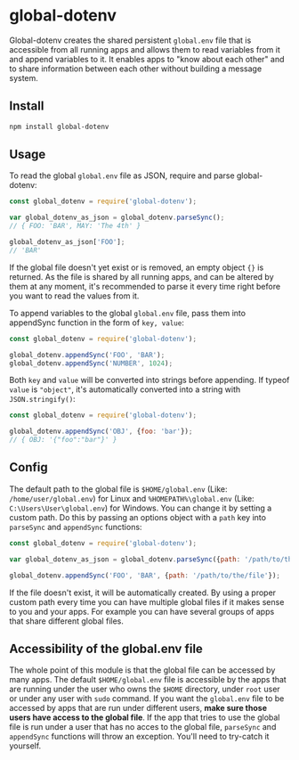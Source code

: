 # global-dotenv

Global-dotenv creates the shared persistent `global.env` file that is accessible from all running apps and allows them to read variables from it and append variables to it. It enables apps to "know about each other" and to share information between each other without building a message system.


## Install

```bash
npm install global-dotenv
```


## Usage

To read the global `global.env` file as JSON, require and parse global-dotenv:

```javascript
const global_dotenv = require('global-dotenv');

var global_dotenv_as_json = global_dotenv.parseSync();
// { FOO: 'BAR', MAY: 'The 4th' }

global_dotenv_as_json['FOO'];
// 'BAR'
```
If the global file doesn't yet exist or is removed, an empty object `{}` is returned. As the file is shared by all running apps, and can be altered by them at any moment, it's recommended to parse it every time right before you want to read the values from it.

To append variables to the global `global.env` file, pass them into appendSync function in the form of `key, value`:

```javascript
const global_dotenv = require('global-dotenv');

global_dotenv.appendSync('FOO', 'BAR');
global_dotenv.appendSync('NUMBER', 1024);
```

Both `key` and `value` will be converted into strings before appending. If typeof `value` is `"object"`, it's automatically converted into a string with `JSON.stringify()`:

```javascript
const global_dotenv = require('global-dotenv');

global_dotenv.appendSync('OBJ', {foo: 'bar'});
// { OBJ: '{"foo":"bar"}' }
```

## Config

The default path to the global file is `$HOME/global.env` (Like: `/home/user/global.env`) for Linux and `%HOMEPATH%\global.env` (Like: `C:\Users\User\global.env`) for Windows. You can change it by setting a custom path. Do this by passing an options object with a `path` key into `parseSync` and `appendSync` functions: 

```javascript
const global_dotenv = require('global-dotenv');

var global_dotenv_as_json = global_dotenv.parseSync({path: '/path/to/the/file'});

global_dotenv.appendSync('FOO', 'BAR', {path: '/path/to/the/file'});
```
If the file doesn't exist, it will be automatically created. By using a proper custom path every time you can have multiple global files if it makes sense to you and your apps. For example you can have several groups of apps that share different global files. 

## Accessibility of the global.env file

The whole point of this module is that the global file can be accessed by many apps. The default `$HOME/global.env` file is accessible by the apps that are running under the user who owns the `$HOME` directory, under `root` user or under any user with `sudo` command. If you want the `global.env` file to be accessed by apps that are run under different users, **make sure those users have access to the global file**. If the app that tries to use the global file is run under a user that has no acces to the global file, `parseSync` and `appendSync` functions will throw an exception. You'll need to try-catch it yourself.